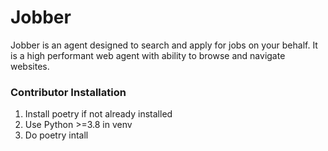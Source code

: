 # Jobber

Jobber is an agent designed to search and apply for jobs on your behalf. It is a high performant web agent with ability to browse and navigate websites.

### Contributor Installation
1. Install poetry if not already installed
2. Use Python >=3.8 in venv
3. Do poetry intall 